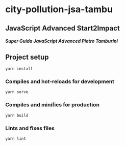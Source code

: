 # city-pollution-jsa-tambu
## JavaScript Advanced Start2Impact
##### Super Guida JavaScript Advanced Pietro Tamburini

## Project setup
```
yarn install
```

### Compiles and hot-reloads for development
```
yarn serve
```

### Compiles and minifies for production
```
yarn build
```

### Lints and fixes files
```
yarn lint
```
